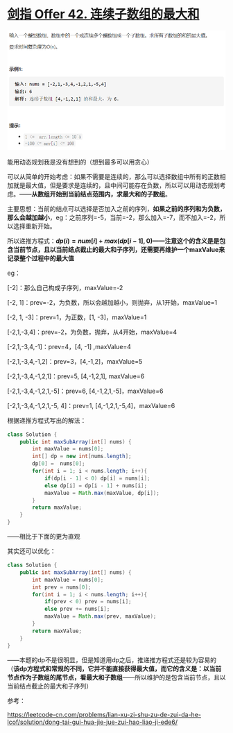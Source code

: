 # [剑指 Offer 42. 连续子数组的最大和](https://leetcode-cn.com/problems/lian-xu-zi-shu-zu-de-zui-da-he-lcof/)

<img src="pic\image-20210506220110713.png" alt="image-20210506220110713" style="zoom:67%;" />

能用动态规划我是没有想到的（想到最多可以用贪心）

可以从简单的开始考虑：如果不需要是连续的，那么可以选择数组中所有的正数相加就是最大值，但是要求是连续的，且中间可能存在负数，所以可以用动态规划考虑。——**从数组开始到当前结点范围内，求最大和的子数组**。

主要思想：当前的结点可以选择是否加入之前的序列，**如果之前的序列和为负数，那么会越加越小**，eg：之前序列=-5，当前=-2，那么加入=-7，而不加入=-2，所以选择重新开始。

所以递推方程式：**$dp(i) = num[i] + max(dp[i-1], 0)$——注意这个的含义是是包含当前节点，且以当前结点截止的最大和子序列，还需要再维护一个maxValue来记录整个过程中的最大值**

eg：

[-2]：那么自己构成子序列，maxValue=-2

[-2, 1]：prev=-2，为负数，所以会越加越小，则抛弃，从1开始，maxValue=1

[-2, 1, -3]：prev=1，为正数，[1, -3]，maxValue=1

[-2,1,-3,4]：prev=-2，为负数，抛弃，从4开始，maxValue=4

[-2,1,-3,4,-1]：prev=4，[4, -1] ,maxValue=4

[-2,1,-3,4,-1,2]：prev=3，[4,-1,2]，maxValue=5

[-2,1,-3,4,-1,2,1]：prev=5, [4,-1,2,1], maxValue=6

[-2,1,-3,4,-1,2,1,-5]：prev=6, [4,-1,2,1,-5]，maxValue=6 

[-2,1,-3,4,-1,2,1,-5, 4]：prev=1, [4,-1,2,1,-5,4]，maxValue=6

根据递推方程式写出的解法：

```java
class Solution {
    public int maxSubArray(int[] nums) {
        int maxValue = nums[0];
        int[] dp = new int[nums.length];
        dp[0] =  nums[0];
        for(int i = 1; i < nums.length; i++){
            if(dp[i - 1] < 0) dp[i] = nums[i];
            else dp[i] = dp[i - 1] + nums[i];
            maxValue = Math.max(maxValue, dp[i]); 
        }
        return maxValue;
    }
}
```

——相比于下面的更为直观

其实还可以优化：

```java
class Solution {
    public int maxSubArray(int[] nums) {
        int maxValue = nums[0];
        int prev = nums[0];
        for(int i = 1; i < nums.length; i++){
            if(prev < 0) prev = nums[i];
            else prev += nums[i];
            maxValue = Math.max(prev, maxValue);
        }
        return maxValue;
    }
}
```

——本题的dp不是很明显，但是知道用dp之后，推递推方程式还是较为容易的（**该dp方程式和常规的不同，它并不能直接获得最大值，而它的含义是：以当前节点作为子数组的尾节点，看最大和子数组**——所以维护的是包含当前节点，且以当前结点截止的最大和子序列）

参考：

https://leetcode-cn.com/problems/lian-xu-zi-shu-zu-de-zui-da-he-lcof/solution/dong-tai-gui-hua-jie-jue-zui-hao-liao-ji-ede6/